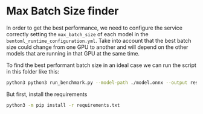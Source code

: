 # Max Batch Size finder
In order to get the best performance, we need to configure the service correctly setting the `max_batch_size`
of each model in the `bentoml_runtime_configuration.yml`. Take into account that the best batch size could
change from one GPU to another and will depend on the other models that are running in that GPU at the same time.

To find the best performant batch size in an ideal case we can run the script in this folder like this:
```bash
python3 python3 run_benchmark.py --model-path ./model.onnx --output results/model.png
```

But first, install the requirements
```bash
python3 -m pip install -r requirements.txt
```